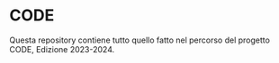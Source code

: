<!-- @format -->

# CODE

Questa repository contiene tutto quello fatto nel percorso del progetto CODE, Edizione 2023-2024.
